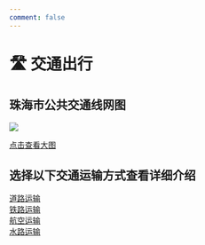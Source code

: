 ```yaml
---
comment: false
---
```


# 🛣️ 交通出行

## 珠海市公共交通线网图

<!--
<div style="width: 200px; text-align: center;">
<a href="https://cdn.jsdelivr.net/gh/PhoenixTechProject/HandbookPicBed/map/system_map.svg" target="_blank">
  <img src="https://cdn.jsdelivr.net/gh/PhoenixTechProject/HandbookPicBed/pic/system_map_preview.jpg" alt="" width="200" />
  <p style="font-size: 14px; color: gray; ">点击查看大图</p>
</a>
</div>
-->

![](https://cdn.jsdelivr.net/gh/PhoenixTechProject/HandbookPicBed/map/system_map.svg)

[点击查看大图](https://cdn.jsdelivr.net/gh/PhoenixTechProject/HandbookPicBed/map/system_map.svg)


## 选择以下交通运输方式查看详细介绍
[道路运输](./road.md)
<br>
[铁路运输](./rail.md)
<br>
[航空运输](./air.md)
<br>
[水路运输](./waterborne.md)
<br>